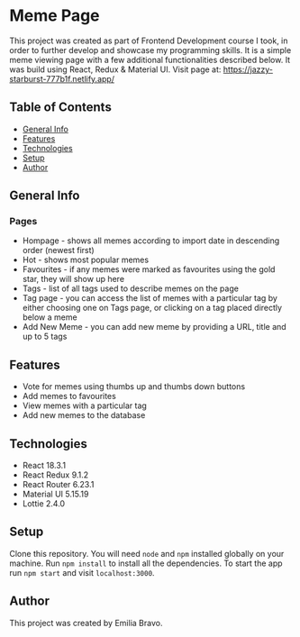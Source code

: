 # Meme Page

This project was created as part of Frontend Development course I took, in order to further develop and showcase my programming skills. It is a simple meme viewing page with a few additional functionalities described below. It was build using React, Redux & Material UI.
Visit page at: https://jazzy-starburst-777b1f.netlify.app/

## Table of Contents

- [General Info](#general-info)
- [Features](#features)
- [Technologies](#technologies)
- [Setup](#setup)
- [Author](#author)

## General Info

### Pages

- Hompage - shows all memes according to import date in descending order (newest first)
- Hot - shows most popular memes
- Favourites - if any memes were marked as favourites using the gold star, they will show up here
- Tags - list of all tags used to describe memes on the page
- Tag page - you can access the list of memes with a particular tag by either choosing one on Tags page, or clicking on a tag placed directly below a meme
- Add New Meme - you can add new meme by providing a URL, title and up to 5 tags

## Features

- Vote for memes using thumbs up and thumbs down buttons
- Add memes to favourites
- View memes with a particular tag
- Add new memes to the database

## Technologies

- React 18.3.1
- React Redux 9.1.2
- React Router 6.23.1
- Material UI 5.15.19
- Lottie 2.4.0

## Setup

Clone this repository. You will need `node` and `npm` installed globally on your machine.
Run `npm install` to install all the dependencies.
To start the app run `npm start` and visit `localhost:3000`.

## Author

This project was created by Emilia Bravo.
